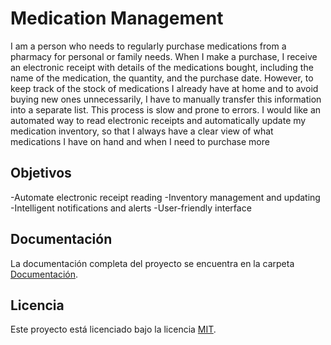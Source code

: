 ﻿# Medication Management

I am a person who needs to regularly purchase medications from a pharmacy for personal or family needs. When I make a purchase, I receive an electronic receipt with details of the medications bought, including the name of the medication, the quantity, and the purchase date. However, to keep track of the stock of medications I already have at home and to avoid buying new ones unnecessarily, I have to manually transfer this information into a separate list.
This process is slow and prone to errors. 
I would like an automated way to read electronic receipts and automatically update my medication inventory, so that I always have a clear view of what medications I have on hand and when I need to purchase more

## Objetivos
-Automate electronic receipt reading
-Inventory management and updating
-Intelligent notifications and alerts
-User-friendly interface

## Documentación

La documentación completa del proyecto se encuentra en la carpeta [Documentación](./Documentacion).

## Licencia

Este proyecto está licenciado bajo la licencia [MIT](./LICENSE.txt).
